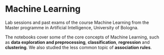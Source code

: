 # Machine Learning
Lab sessions and past exams of the course Machine Learning from the Master programme in Artificial Intelligence, University of Bologna.

The notebooks cover some of the core concepts of Machine Learning, such as **data exploration and preprocessing**, **classification**, **regression** and **clustering**. We also studied the less common topic of **association rules**.
